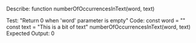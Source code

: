 Describe: function numberOfOccurrencesInText(word, text) 

Test: "Return 0 when 'word' parameter is empty"
Code:
const word = ""
const text = "This is a bit of text"
numberOfOccurrencesInText(word, text) 
Expected Output: 0